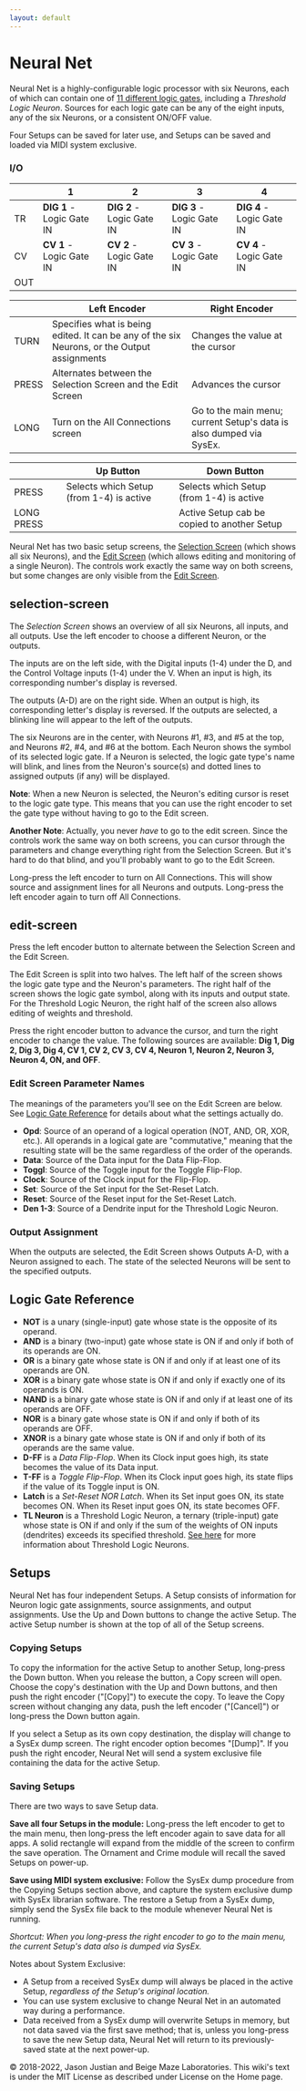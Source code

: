 ```yaml
---
layout: default
---
```

# Neural Net

Neural Net is a highly-configurable logic processor with six Neurons, each of which can contain one of [11 different logic gates](#logic-gate-reference), including a *Threshold Logic Neuron*. Sources for each logic gate can be any of the eight inputs, any of the six Neurons, or a consistent ON/OFF value.

Four Setups can be saved for later use, and Setups can be saved and loaded via MIDI system exclusive.

### I/O

|     | 1                         | 2                         | 3                         | 4                         |
| --- | ------------------------- | ------------------------- | ------------------------- | ------------------------- |
| TR  | **DIG 1** - Logic Gate IN | **DIG 2** - Logic Gate IN | **DIG 3** - Logic Gate IN | **DIG 4** - Logic Gate IN |
| CV  | **CV 1** - Logic Gate IN  | **CV 2** - Logic Gate IN  | **CV 3** - Logic Gate IN  | **CV 4** - Logic Gate IN  |
| OUT |                           |                           |                           |                           |

|       | Left Encoder                                                                                | Right Encoder                                                       |
| ----- | ------------------------------------------------------------------------------------------- | ------------------------------------------------------------------- |
| TURN  | Specifies what is being edited. It can be any of the six Neurons, or the Output assignments | Changes the value at the cursor                                     |
| PRESS | Alternates between the Selection Screen and the Edit Screen                                 | Advances the cursor                                                 |
| LONG  | Turn on the All Connections screen                                                          | Go to the main menu; current Setup's data is also dumped via SysEx. |

|            | Up Button                                | Down Button                                 |
| ---------- | ---------------------------------------- | ------------------------------------------- |
| PRESS      | Selects which Setup (from 1-4) is active | Selects which Setup (from 1-4) is active    |
| LONG PRESS |                                          | Active Setup cab be copied to another Setup |

Neural Net has two basic setup screens, the [Selection Screen](selection-screen) (which shows all six Neurons), and the [Edit Screen](#edit-screen) (which allows editing and monitoring of a single Neuron). The controls work exactly the same way on both screens, but some changes are only visible from the [Edit Screen](#edit-screen).

## selection-screen
The *Selection Screen* shows an overview of all six Neurons, all inputs, and all outputs. Use the left encoder to choose a different Neuron, or the outputs.

The inputs are on the left side, with the Digital inputs (1-4) under the D, and the Control Voltage inputs (1-4) under the V. When an input is high, its corresponding number's display is reversed.

The outputs (A-D) are on the right side. When an output is high, its corresponding letter's display is reversed. If the outputs are selected, a blinking line will appear to the left of the outputs.

The six Neurons are in the center, with Neurons #1, #3, and #5 at the top, and Neurons #2, #4, and #6 at the bottom. Each Neuron shows the symbol of its selected logic gate. If a Neuron is selected, the logic gate type's name will blink, and lines from the Neuron's source(s) and dotted lines to assigned outputs (if any) will be displayed.

**Note**: When a new Neuron is selected, the Neuron's editing cursor is reset to the logic gate type. This means that you can use the right encoder to set the gate type without having to go to the Edit screen.

**Another Note**: Actually, you never _have_ to go to the edit screen. Since the controls work the same way on both screens, you can cursor through the parameters and change everything right from the Selection Screen. But it's hard to do that blind, and you'll probably want to go to the Edit Screen.

Long-press the left encoder to turn on All Connections. This will show source and assignment lines for all Neurons and outputs. Long-press the left encoder again to turn off All Connections.

## edit-screen
Press the left encoder button to alternate between the Selection Screen and the Edit Screen.

The Edit Screen is split into two halves. The left half of the screen shows the logic gate type and the Neuron's parameters. The right half of the screen shows the logic gate symbol, along with its inputs and output state. For the Threshold Logic Neuron, the right half of the screen also allows editing of weights and threshold.

Press the right encoder button to advance the cursor, and turn the right encoder to change the value. The following sources are available: **Dig 1, Dig 2, Dig 3, Dig 4, CV 1, CV 2, CV 3, CV 4, Neuron 1, Neuron 2, Neuron 3, Neuron 4, ON, and OFF**.

### Edit Screen Parameter Names

The meanings of the parameters you'll see on the Edit Screen are below. See [Logic Gate Reference](#logic-gate-reference) for details about what the settings actually do.

- **Opd**: Source of an operand of a logical operation (NOT, AND, OR, XOR, etc.). All operands in a logical gate are "commutative," meaning that the resulting state will be the same regardless of the order of the operands.
- **Data**: Source of the Data input for the Data Flip-Flop.
- **Toggl**: Source of the Toggle input for the Toggle Flip-Flop.
- **Clock**: Source of the Clock input for the Flip-Flop.
- **Set**: Source of the Set input for the Set-Reset Latch.
- **Reset**: Source of the Reset input for the Set-Reset Latch.
- **Den 1-3**: Source of a Dendrite input for the Threshold Logic Neuron.

### Output Assignment

When the outputs are selected, the Edit Screen shows Outputs A-D, with a Neuron assigned to each. The state of the selected Neurons will be sent to the specified outputs.

## Logic Gate Reference

- **NOT** is a unary (single-input) gate whose state is the opposite of its operand.
- **AND** is a binary (two-input) gate whose state is ON if and only if both of its operands are ON.
- **OR** is a binary gate whose state is ON if and only if at least one of its operands are ON.
- **XOR** is a binary gate whose state is ON if and only if exactly one of its operands is ON.
- **NAND** is a binary gate whose state is ON if and only if at least one of its operands are OFF.
- **NOR** is a binary gate whose state is ON if and only if both of its operands are OFF.
- **XNOR** is a binary gate whose state is ON if and only if both of its operands are the same value.
- **D-FF** is a _Data Flip-Flop_. When its Clock input goes high, its state becomes the value of its Data input.
- **T-FF** is a _Toggle Flip-Flop_. When its Clock input goes high, its state flips if the value of its Toggle input is ON.
- **Latch** is a _Set-Reset NOR Latch_. When its Set input goes ON, its state becomes ON. When its Reset input goes ON, its state becomes OFF.
- **TL Neuron** is a Threshold Logic Neuron, a ternary (triple-input) gate whose state is ON if and only if the sum of the weights of ON inputs (dendrites) exceeds its specified threshold. [See here](Threshold-Logic-Neuron) for more information about Threshold Logic Neurons.

## Setups

Neural Net has four independent Setups. A Setup consists of information for Neuron logic gate assignments, source assignments, and output assignments. Use the Up and Down buttons to change the active Setup. The active Setup number is shown at the top of all of the Setup screens.

### Copying Setups
To copy the information for the active Setup to another Setup, long-press the Down button. When you release the button, a Copy screen will open. Choose the copy's destination with the Up and Down buttons, and then push the right encoder ("[Copy]") to execute the copy. To leave the Copy screen without changing any data, push the left encoder ("[Cancel]") or long-press the Down button again.

If you select a Setup as its own copy destination, the display will change to a SysEx dump screen. The right encoder option becomes "[Dump]". If you push the right encoder, Neural Net will send a system exclusive file containing the data for the active Setup.

### Saving Setups
There are two ways to save Setup data.

**Save all four Setups in the module:** Long-press the left encoder to get to the main menu, then long-press the left encoder again to save data for all apps. A solid rectangle will expand from the middle of the screen to confirm the save operation. The Ornament and Crime module will recall the saved Setups on power-up.

**Save using MIDI system exclusive:** Follow the SysEx dump procedure from the Copying Setups section above, and capture the system exclusive dump with SysEx librarian software. The restore a Setup from a SysEx dump, simply send the SysEx file back to the module whenever Neural Net is running.

_Shortcut: When you long-press the right encoder to go to the main menu, the current Setup's data also is dumped via SysEx._

Notes about System Exclusive:

- A Setup from a received SysEx dump will always be placed in the active Setup, _regardless of the Setup's original location._
- You can use system exclusive to change Neural Net in an automated way during a performance.
- Data received from a SysEx dump will overwrite Setups in memory, but not data saved via the first save method; that is, unless you long-press to save the new Setup data, Neural Net will return to its previously-saved state at the next power-up.

© 2018-2022, Jason Justian and Beige Maze Laboratories. This wiki's text is under the MIT License as described under License on the Home page.
